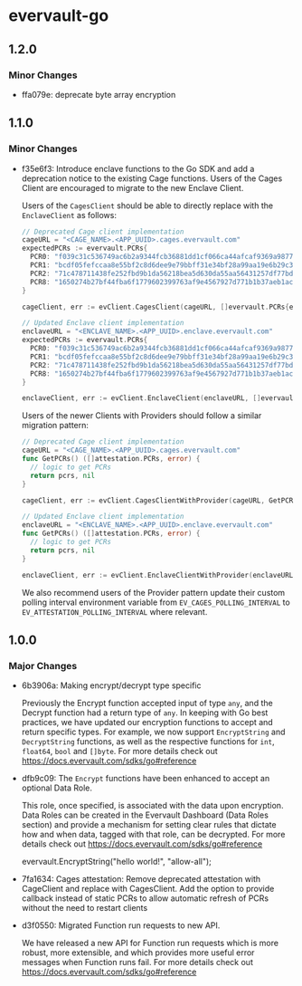# evervault-go

## 1.2.0

### Minor Changes

- ffa079e: deprecate byte array encryption

## 1.1.0

### Minor Changes

- f35e6f3: Introduce enclave functions to the Go SDK and add a deprecation notice to the existing Cage functions. Users of the Cages Client are encouraged to migrate to the new Enclave Client.

  Users of the `CagesClient` should be able to directly replace with the `EnclaveClient` as follows:

  ```go
  // Deprecated Cage client implementation
  cageURL = "<CAGE_NAME>.<APP_UUID>.cages.evervault.com"
  expectedPCRs := evervault.PCRs{
    PCR0: "f039c31c536749ac6b2a9344fcb36881dd1cf066ca44afcaf9369a9877e2d3c85fa738c427d502e01e35994da7458e2d",
    PCR1: "bcdf05fefccaa8e55bf2c8d6dee9e79bbff31e34bf28a99aa19e6b29c37ee80b214a414b7607236edf26fcb78654e63f",
    PCR2: "71c478711438fe252fbd9b1da56218bea5d630da55aa56431257df77bd42f65a434601bf53be9a1901fcd61680e425c7",
    PCR8: "1650274b27bf44fba6f1779602399763af9e4567927d771b1b37aeb1ac502c84fbd6a7ab7b05600656a257247529fbb8",
  }

  cageClient, err := evClient.CagesClient(cageURL, []evervault.PCRs{expectedPCRs})

  // Updated Enclave client implementation
  enclaveURL = "<ENCLAVE_NAME>.<APP_UUID>.enclave.evervault.com"
  expectedPCRs := evervault.PCRs{
    PCR0: "f039c31c536749ac6b2a9344fcb36881dd1cf066ca44afcaf9369a9877e2d3c85fa738c427d502e01e35994da7458e2d",
    PCR1: "bcdf05fefccaa8e55bf2c8d6dee9e79bbff31e34bf28a99aa19e6b29c37ee80b214a414b7607236edf26fcb78654e63f",
    PCR2: "71c478711438fe252fbd9b1da56218bea5d630da55aa56431257df77bd42f65a434601bf53be9a1901fcd61680e425c7",
    PCR8: "1650274b27bf44fba6f1779602399763af9e4567927d771b1b37aeb1ac502c84fbd6a7ab7b05600656a257247529fbb8",
  }

  enclaveClient, err := evClient.EnclaveClient(enclaveURL, []evervault.PCRs{expectedPCRs})
  ```

  Users of the newer Clients with Providers should follow a similar migration pattern:

  ```go
  // Deprecated Cage client implementation
  cageURL = "<CAGE_NAME>.<APP_UUID>.cages.evervault.com"
  func GetPCRs() ([]attestation.PCRs, error) {
    // logic to get PCRs
    return pcrs, nil
  }

  cageClient, err := evClient.CagesClientWithProvider(cageURL, GetPCRs)

  // Updated Enclave client implementation
  enclaveURL = "<ENCLAVE_NAME>.<APP_UUID>.enclave.evervault.com"
  func GetPCRs() ([]attestation.PCRs, error) {
    // logic to get PCRs
    return pcrs, nil
  }

  enclaveClient, err := evClient.EnclaveClientWithProvider(enclaveURL, GetPCRs)
  ```

  We also recommend users of the Provider pattern update their custom polling interval environment variable from `EV_CAGES_POLLING_INTERVAL` to `EV_ATTESTATION_POLLING_INTERVAL` where relevant.

## 1.0.0

### Major Changes

- 6b3906a: Making encrypt/decrypt type specific

  Previously the Encrypt function accepted input of type `any`, and the Decrypt function had a return type of `any`. In keeping with Go best practices, we have updated our encryption functions to accept and return specific types. For example, we now support `EncryptString` and `DecryptString` functions, as well as the respective functions for `int`, `float64`, `bool` and `[]byte`. For more details check out https://docs.evervault.com/sdks/go#reference

- dfb9c09: The `Encrypt` functions have been enhanced to accept an optional Data Role.

  This role, once specified, is associated with the data upon encryption. Data Roles can be created in the Evervault Dashboard (Data Roles section) and provide a mechanism for setting clear rules that dictate how and when data, tagged with that role, can be decrypted. For more details check out https://docs.evervault.com/sdks/go#reference

  evervault.EncryptString("hello world!", "allow-all");

- 7fa1634: Cages attestation: Remove deprecated attestation with CageClient and replace with CagesClient. Add the option to provide callback instead of static PCRs to allow automatic refresh of PCRs without the need to restart clients
- d3f0550: Migrated Function run requests to new API.

  We have released a new API for Function run requests which is more robust, more extensible, and which provides more useful error messages when Function runs fail. For more details check out https://docs.evervault.com/sdks/go#reference

